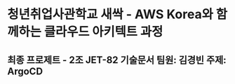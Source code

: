 청년취업사관학교 새싹 - AWS Korea와 함께하는 클라우드 아키텍트 과정  
===================================================================
최종 프로제트 - 2조 JET-82 기술문서   팀원: 김경빈   주제: ArgoCD
--------------------


